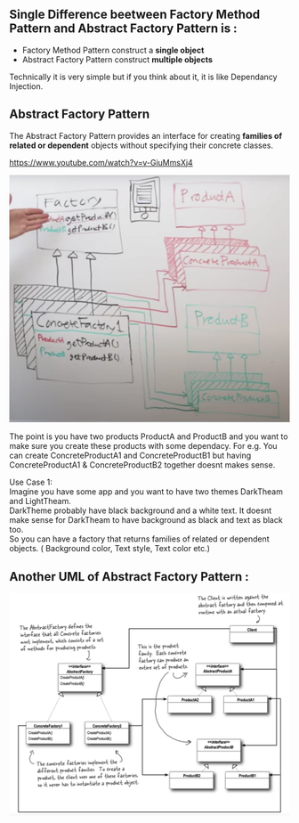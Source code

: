 ## Single Difference beetween Factory Method Pattern and Abstract Factory Pattern is :
* Factory Method Pattern construct a **single object**
* Abstract Factory Pattern construct **multiple objects**

Technically it is very simple but if you think about it, it is like Dependancy Injection. 

## Abstract Factory Pattern
The Abstract Factory Pattern provides an interface for creating **families of related or dependent** objects without specifying their concrete classes.

https://www.youtube.com/watch?v=v-GiuMmsXj4

![](https://github.com/xXLogicNotFoundXx/DesignPatterns/blob/main/Factory/Abstract%20Factory%20Pattern/img/UMLAbstractFactory1.png)


The point is you have two products ProductA and ProductB and you want to make sure you create these products with some dependacy.
For e.g. You can create ConcreteProductA1 and ConcreteProductB1 but having ConcreteProductA1 & ConcreteProductB2 together doesnt makes sense.

Use Case 1:\
Imagine you have some app and you want to have two themes DarkTheam and LightTheam.\
DarkTheme probably have black background and a white text. It doesnt make sense for DarkTheam to have background as black and text as black too.\
So you can have a factory that returns families of related or dependent objects. ( Background color,  Text style, Text color etc.)

## Another UML of Abstract Factory Pattern :
![](https://github.com/xXLogicNotFoundXx/DesignPatterns/blob/main/Factory/Abstract%20Factory%20Pattern/img/UMLAbstractFactory.png)

